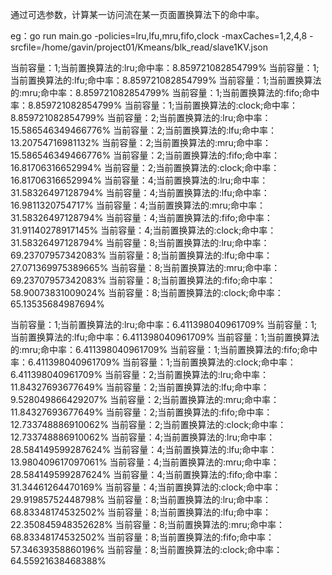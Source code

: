 通过可选参数，计算某一访问流在某一页面置换算法下的命中率。

eg：go run main.go -policies=lru,lfu,mru,fifo,clock -maxCaches=1,2,4,8 -srcfile=/home/gavin/project01/Kmeans/blk_read/slave1KV.json

当前容量：1;当前置换算法的:lru;命中率：8.859721082854799%
当前容量：1;当前置换算法的:lfu;命中率：8.859721082854799%
当前容量：1;当前置换算法的:mru;命中率：8.859721082854799%
当前容量：1;当前置换算法的:fifo;命中率：8.859721082854799%
当前容量：1;当前置换算法的:clock;命中率：8.859721082854799%
当前容量：2;当前置换算法的:lru;命中率：15.586546349466776%
当前容量：2;当前置换算法的:lfu;命中率：13.20754716981132%
当前容量：2;当前置换算法的:mru;命中率：15.586546349466776%
当前容量：2;当前置换算法的:fifo;命中率：16.81706316652994%
当前容量：2;当前置换算法的:clock;命中率：16.81706316652994%
当前容量：4;当前置换算法的:lru;命中率：31.58326497128794%
当前容量：4;当前置换算法的:lfu;命中率：16.9811320754717%
当前容量：4;当前置换算法的:mru;命中率：31.58326497128794%
当前容量：4;当前置换算法的:fifo;命中率：31.91140278917145%
当前容量：4;当前置换算法的:clock;命中率：31.58326497128794%
当前容量：8;当前置换算法的:lru;命中率：69.23707957342083%
当前容量：8;当前置换算法的:lfu;命中率：27.071369975389665%
当前容量：8;当前置换算法的:mru;命中率：69.23707957342083%
当前容量：8;当前置换算法的:fifo;命中率：58.90073831009024%
当前容量：8;当前置换算法的:clock;命中率：65.13535684987694%


当前容量：1;当前置换算法的:lru;命中率：6.411398040961709%
当前容量：1;当前置换算法的:lfu;命中率：6.411398040961709%
当前容量：1;当前置换算法的:mru;命中率：6.411398040961709%
当前容量：1;当前置换算法的:fifo;命中率：6.411398040961709%
当前容量：1;当前置换算法的:clock;命中率：6.411398040961709%
当前容量：2;当前置换算法的:lru;命中率：11.84327693677649%
当前容量：2;当前置换算法的:lfu;命中率：9.528049866429207%
当前容量：2;当前置换算法的:mru;命中率：11.84327693677649%
当前容量：2;当前置换算法的:fifo;命中率：12.733748886910062%
当前容量：2;当前置换算法的:clock;命中率：12.733748886910062%
当前容量：4;当前置换算法的:lru;命中率：28.584149599287624%
当前容量：4;当前置换算法的:lfu;命中率：13.980409617097061%
当前容量：4;当前置换算法的:mru;命中率：28.584149599287624%
当前容量：4;当前置换算法的:fifo;命中率：31.34461264470169%
当前容量：4;当前置换算法的:clock;命中率：29.91985752448798%
当前容量：8;当前置换算法的:lru;命中率：68.83348174532502%
当前容量：8;当前置换算法的:lfu;命中率：22.350845948352628%
当前容量：8;当前置换算法的:mru;命中率：68.83348174532502%
当前容量：8;当前置换算法的:fifo;命中率：57.34639358860196%
当前容量：8;当前置换算法的:clock;命中率：64.55921638468388%
